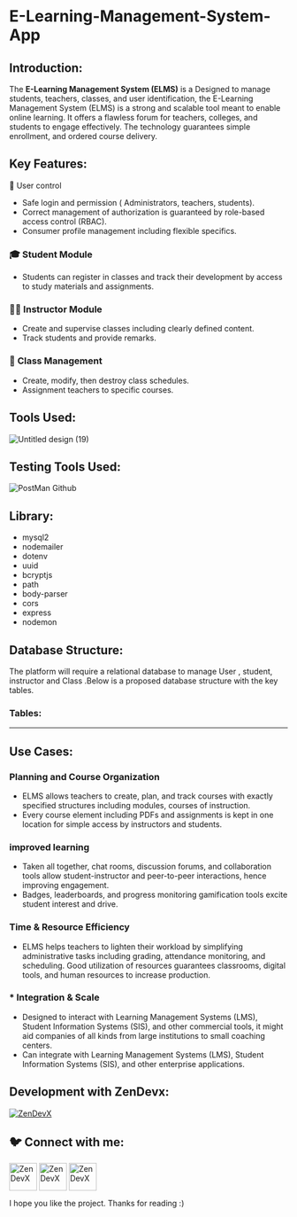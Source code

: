 # E-Learning-Management-System-App

<h2 align="left">Introduction:</h2>


The **E-Learning Management System (ELMS)** is a Designed to manage students, teachers, classes, and user identification, the E-Learning Management System (ELMS) is a strong and scalable tool meant to enable online learning. It offers a flawless forum for teachers, colleges, and students to engage effectively. The technology guarantees simple enrollment, and ordered course delivery.

<h2 align="left">Key Features:</h2>
   🔑 User control

- Safe login and permission ( Administrators, teachers, students).
- Correct management of authorization is guaranteed by role-based access control (RBAC).
- Consumer profile management including flexible specifics.

### 🎓 **Student Module**

- Students can register in classes and track their development by access to study materials and assignments.

### 👨‍🏫 **Instructor Module**

- Create and supervise classes including clearly defined content.
- Track students and provide remarks.

### 🏫 **Class Management**

- Create, modify, then destroy class schedules.
- Assignment teachers to specific courses.

### 

<h2 align="left">Tools Used:</h2>

![Untitled design (19)](https://github.com/user-attachments/assets/f537dff3-87a5-45bb-b373-df253bf84a60)



<h2 align="left">Testing Tools Used:</h2>

![PostMan Github](https://github.com/user-attachments/assets/3381c639-715f-40b9-85d3-08384553ee12)


<h2 align="left">Library:</h2>

- mysql2
- nodemailer
- dotenv
- uuid
- bcryptjs
- path
- body-parser
- cors
- express
- nodemon

## **Database Structure:**

The platform will require a relational database to manage User , student, instructor and  Class  .Below is a proposed database structure with the key tables.

### **Tables**:

---


<h2 align="left">Use Cases:</h2>

### Planning and Course Organization

- ELMS allows teachers to create, plan, and track courses with exactly specified structures including modules, courses of instruction.
- Every course element including PDFs and assignments is kept in one location for simple access by instructors and students.

### **improved learning**

- Taken all together, chat rooms, discussion forums, and collaboration tools allow student-instructor and peer-to-peer interactions, hence improving engagement.
- Badges, leaderboards, and progress monitoring gamification tools excite student interest and drive.

### **Time & Resource Efficiency**

- ELMS helps teachers to lighten their workload by simplifying administrative tasks including grading, attendance monitoring, and scheduling. Good utilization of resources guarantees classrooms, digital tools, and human resources to increase production.

### * Integration & Scale

- Designed to interact with Learning Management Systems (LMS), Student Information Systems (SIS), and other commercial tools, it might aid companies of all kinds from large institutions to small coaching centers.
- Can integrate with Learning Management Systems (LMS), Student Information Systems (SIS), and other enterprise applications.

<h2 align="left">Development with ZenDevx:</h2>

<a href="https://www.zendevx.com/" target="blank"><img align="center" src="https://github.com/user-attachments/assets/7dd7220f-e83c-4490-9ac2-beab3bcf8c35" alt="ZenDevX" height="auto" width="auto" /></a>



<h2 align="left">🐦 Connect with me:</h2>
         
 
<p align="left">

<a href="https://www.linkedin.com/company/zendevx/" target="blank"><img align="center" src="https://github.com/user-attachments/assets/9a6080ca-4265-43e5-8652-9454651970a9" alt="ZenDevX" height="50" width="50" /></a>
<a href="https://www.youtube.com/@zendevx" target="blank"><img align="center" src="https://github.com/user-attachments/assets/1beefdd6-fa17-49c9-bde7-e8f30f539b96" alt="ZenDevX" height="50" width="50" /></a>
<a href="https://x.com/IamZenDevX" target="blank"><img align="center" src="https://github.com/user-attachments/assets/f1eeb865-3d23-407a-9a2b-d76b4e85c6dd" alt="ZenDevX" height="50" width="50" /></a>
</p>


I hope you like the project. Thanks for reading :)

